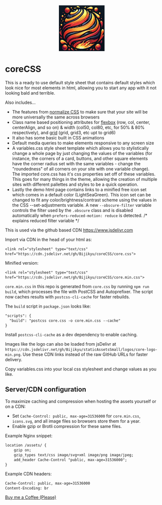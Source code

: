<p align="center" >
  <img height='150' width='150' src="core.png?raw=true" />
</p>

# coreCSS

This is a ready to use default style sheet that contains default styles which look nice for most elements in html, allowing you to start any app with it not looking bald and terrible. 

Also includes...
* The features from [normalize CSS](https://github.com/necolas/normalize.css/) to make sure that your site will be more universally the same across browsers
* Class name based positioning attributes for [flexbox](https://css-tricks.com/snippets/css/a-guide-to-flexbox/) (row, col, center, centerAlign, and so on) & width (col50, col80, etc, for 50% & 80% respectively), and [grid](https://css-tricks.com/snippets/css/complete-guide-grid/) (grid, grid3, etc upt to grid6)
* It also has some basic built in CSS animations
* Default media queries to make elements responsive to any screen size
* A variables.css style sheet template which allows you to stylistically change a whole page by just changing the values of the variables (for instance, the corners of a card, 
buttons, and other square elements have the corner radius set with the same variables - change the "roundedness" of all corners on your site with one variable change).
The imported core.css has it's css properties set off of these variables. This goes for many things in the theme, allowing 
the creation of multiple sites with different pallettes and styles to be a quick operation.
* Lastly the demo html page contains links to a minified free icon set which comes in a default color (LightSeaGreen). This icon set 
can be changed to fit any color/brightness/contrast scheme using the values in the CSS --set-adjustments variable.
A new `--obscure-filter` variable controls the filter used by the `.obscure` class and is disabled automatically when `prefers-reduced-motion: reduce` is detected. /* explains reduced filter variable */

This is used via the github based CDN https://www.jsdelivr.com

Import via CDN in the head of your html as:
```
<link rel="stylesheet" type="text/css" href="https://cdn.jsdelivr.net/gh/Bijikyu/coreCSS/core.css">
```

Minified version:
```
<link rel="stylesheet" type="text/css" href="https://cdn.jsdelivr.net/gh/Bijikyu/coreCSS/core.min.css">
```
`core.min.css` in this repo is generated from `core.css` by running `npm run build`, which processes the file with PostCSS and Autoprefixer. The script now caches results with `postcss-cli-cache` for faster rebuilds.

The `build` script in `package.json` looks like:
```
"scripts": {
  "build": "postcss core.css -o core.min.css --cache"
}
```
Install `postcss-cli-cache` as a dev dependency to enable caching.

Images like the logo can also be loaded from jsDelivr at
`https://cdn.jsdelivr.net/gh/Bijikyu/staticAssetsSmall/logos/core-logo-min.png`.
Use these CDN links instead of the raw GitHub URLs for faster delivery.

Copy variables.css into your local css stylesheet and change values as you like.

## Server/CDN configuration

To maximize caching and compression when hosting the assets yourself or on a CDN:

* Set `Cache-Control: public, max-age=31536000` for `core.min.css`, `icons.svg`, and all image files so browsers store them for a year.
* Enable gzip or Brotli compression for these same files.

Example Nginx snippet:
```nginx
location /assets/ {
    gzip on;
    gzip_types text/css image/svg+xml image/png image/jpeg;
    add_header Cache-Control "public, max-age=31536000";
}
```

Example CDN headers:
```text
Cache-Control: public, max-age=31536000
Content-Encoding: br
```


<a href="https://www.buymeacoffee.com/bijikyu" target="_blank" rel="noopener noreferrer">Buy me a Coffee (Please)</a>
